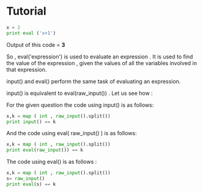 # Tutorial

```python
x = 2
print eval ('x+1')
```

Output of this code = **3**

So , eval('expression') is used to evaluate an expression . It is used to find the value of the expression , given the values of all the variables involved in that expression.

input() and eval() perform the same task of evaluating an expression.

input() is equivalent to eval(raw_input()) . Let us see how :

For the given question the code using input() is as follows:

```python
x,k = map ( int , raw_input().split())
print input() == k
```

And the code using eval( raw_input() ) is as follows:

```python
x,k = map ( int , raw_input().split())
print eval(raw_input()) == k
```

The code using eval() is as follows :

```python
x,k = map ( int , raw_input().split())
s= raw_input()
print eval(s) == k
```

